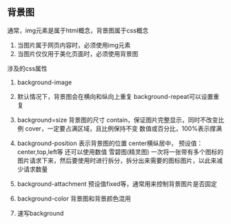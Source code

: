 ## 背景图

通常，img元素是属于html概念，背景图属于css概念
1. 当图片属于网页内容时，必须使用img元素
2. 当图片仅仅用于美化页面时，必须使用背景图

涉及的css属性
1. background-image

2. 默认情况下，背景图会在横向和纵向上重复
background-repeat可以设置重复

3. background=size
   背景图的尺寸
contain，保证图片完整显示，同时不改变比例
cover，一定要占满区域，且比例保持不变
数值或百分比，100%表示撑满
4. background-position
   表示背景图的位置
   center横纵居中，
   预设值：center,top,left等
   还可以使用数值
   雪碧图(精灵图)
   一次将一张带有多个图标的图片请求下来，然后要使用时进行拆分，拆分出来需要的图标图片，以此来减少请求数量
5. background-attachment
   预设值fixed等，通常用来控制背景图片是否固定
6. background-color
   背景图和背景颜色混用
7. 速写background